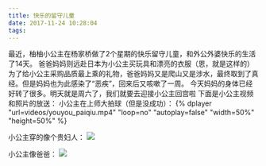 ```yaml
---
title: 快乐的留守儿童
date: 2017-11-24 10:28:04
tags:
---
```

最近，柚柚小公主在杨家桥做了2个星期的快乐留守儿童，和外公外婆快乐的生活了14天。
爸爸妈妈则远赴日本为小公主买玩具和漂亮的衣服（恩，就是这样的）
为了给小公主采购品质最上乘的礼物，爸爸妈妈又是爬山又是涉水，最终取到了真经。但是妈妈也为此感染了“恶疾”，回来后又咳嗽了一周。
今天妈妈的身体已经好转了很多。明天就是周六了，我们就要去迎接小公主回宫啦
下面是小公主视频和照片的放送：
小公主在上师大拍球（但是没成功）：
{% dplayer "url=videos/youyou_paiqiu.mp4" "loop=no" "autoplay=false" "width=50%" "height=50%" %}

小公主穿的像个贵妇人：
![](/images/youyou20171124-2.jpg)

小公主像爸爸：
![](/images/youyou20171124.jpg)